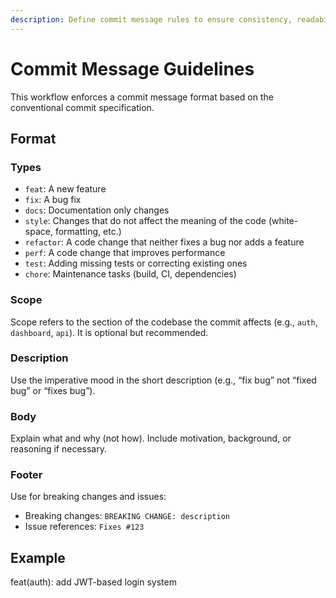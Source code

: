 ```yaml
---
description: Define commit message rules to ensure consistency, readability, and traceability across the development team.
---
```


# Commit Message Guidelines

This workflow enforces a commit message format based on the conventional commit specification.

## Format

### Types

- `feat`: A new feature
- `fix`: A bug fix
- `docs`: Documentation only changes
- `style`: Changes that do not affect the meaning of the code (white-space, formatting, etc.)
- `refactor`: A code change that neither fixes a bug nor adds a feature
- `perf`: A code change that improves performance
- `test`: Adding missing tests or correcting existing ones
- `chore`: Maintenance tasks (build, CI, dependencies)

### Scope

Scope refers to the section of the codebase the commit affects (e.g., `auth`, `dashboard`, `api`). It is optional but recommended.

### Description

Use the imperative mood in the short description (e.g., “fix bug” not “fixed bug” or “fixes bug”).

### Body

Explain what and why (not how). Include motivation, background, or reasoning if necessary.

### Footer

Use for breaking changes and issues:

- Breaking changes: `BREAKING CHANGE: description`
- Issue references: `Fixes #123`

## Example

feat(auth): add JWT-based login system
